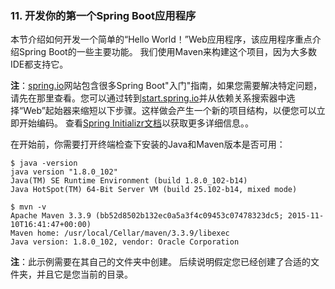 ### 11. 开发你的第一个Spring Boot应用程序

本节介绍如何开发一个简单的“Hello World！”Web应用程序，该应用程序重点介绍Spring Boot的一些主要功能。 我们使用Maven来构建这个项目，因为大多数IDE都支持它。

**注**：[spring.io](http://spring.io/)网站包含很多Spring Boot"入门"指南，如果您需要解决特定问题，请先在那里查看。您可以通过转到[start.spring.io](https://start.spring.io/)并从依赖关系搜索器中选择“Web”起始器来缩短以下步骤。这样做会产生一个新的项目结构，以便您可以立即开始编码。 查看[Spring Initializr文档](https://github.com/spring-io/initializr)以获取更多详细信息。。

在开始前，你需要打开终端检查下安装的Java和Maven版本是否可用：
```shell
$ java -version
java version "1.8.0_102"
Java(TM) SE Runtime Environment (build 1.8.0_102-b14)
Java HotSpot(TM) 64-Bit Server VM (build 25.102-b14, mixed mode)
```
```shell
$ mvn -v
Apache Maven 3.3.9 (bb52d8502b132ec0a5a3f4c09453c07478323dc5; 2015-11-10T16:41:47+00:00)
Maven home: /usr/local/Cellar/maven/3.3.9/libexec
Java version: 1.8.0_102, vendor: Oracle Corporation
```
**注**：此示例需要在其自己的文件夹中创建。 后续说明假定您已经创建了合适的文件夹，并且它是您当前的目录。
